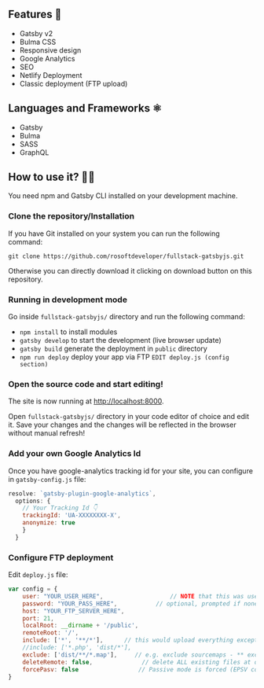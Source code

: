 

## Features 🚀

- Gatsby v2
- Bulma CSS
- Responsive design
- Google Analytics
- SEO
- Netlify Deployment 
- Classic deployment (FTP upload)

## Languages and Frameworks ⚛️

- Gatsby
- Bulma
- SASS
- GraphQL

## How to use it? 👨‍💻

You need npm and Gatsby CLI installed on your development machine.

### Clone the repository/Installation

If you have Git installed on your system you can run the following command:

`git clone https://github.com/rosoftdeveloper/fullstack-gatsbyjs.git`

Otherwise you can directly download it clicking on download button on this repository.

### Running in development mode

Go inside `fullstack-gatsbyjs/` directory and run the following command:

- `npm install` to install modules
- `gatsby develop` to start the development (live browser update)
- `gatsby build` generate the deployment in `public` directory
- `npm run deploy` deploy your app via FTP `EDIT deploy.js (config section)`

### Open the source code and start editing!

The site is now running at
[http://localhost:8000](http://localhost:8000).

Open `fullstack-gatsbyjs/` directory in your code editor of choice and edit it. 
Save your changes and the changes will be reflected in the browser without manual refresh!

### Add your own Google Analytics Id

Once you have google-analytics tracking id for your site, you can configure in `gatsby-config.js` file:

```js
resolve: `gatsby-plugin-google-analytics`,
  options: {
    // Your Tracking Id 👇
    trackingId: 'UA-XXXXXXXX-X',
    anonymize: true
    }
  }
```

### Configure FTP deployment 

Edit `deploy.js` file:

```js
var config = {
    user: "YOUR_USER_HERE",                   // NOTE that this was username in 1.x 
    password: "YOUR_PASS_HERE",           // optional, prompted if none given
    host: "YOUR_FTP_SERVER_HERE",
    port: 21,
    localRoot: __dirname + '/public',
    remoteRoot: '/',
    include: ['*', '**/*'],      // this would upload everything except dot files
    //include: ['*.php', 'dist/*'],
    exclude: ['dist/**/*.map'],     // e.g. exclude sourcemaps - ** exclude: [] if nothing to exclude **
    deleteRemote: false,              // delete ALL existing files at destination before uploading, if true
    forcePasv: false                 // Passive mode is forced (EPSV command is not sent)
}
```


